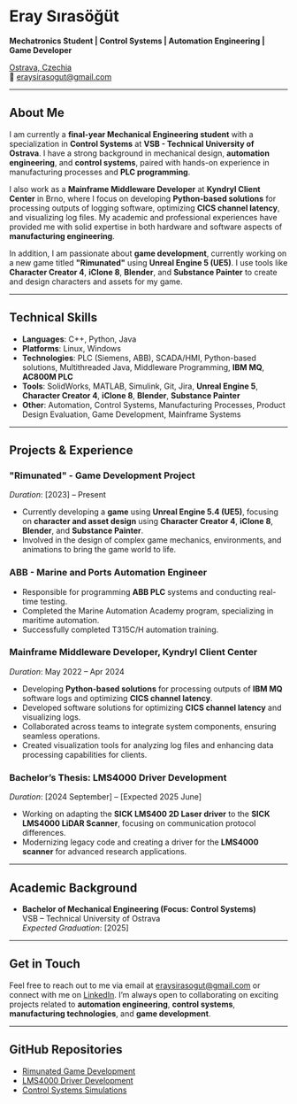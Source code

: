 # Eray Sırasöğüt

**Mechatronics Student | Control Systems | Automation Engineering | Game Developer**

[Ostrava, Czechia](https://www.google.com/maps/place/Ostrava,+Czechia)  
📧 [eraysirasogut@gmail.com](mailto:eraysirasogut@gmail.com)  

---

## About Me

I am currently a **final-year Mechanical Engineering student** with a specialization in **Control Systems** at **VSB - Technical University of Ostrava**. I have a strong background in mechanical design, **automation engineering**, and **control systems**, paired with hands-on experience in manufacturing processes and **PLC programming**.

I also work as a **Mainframe Middleware Developer** at **Kyndryl Client Center** in Brno, where I focus on developing **Python-based solutions** for processing outputs of logging software, optimizing **CICS channel latency**, and visualizing log files. My academic and professional experiences have provided me with solid expertise in both hardware and software aspects of **manufacturing engineering**.

In addition, I am passionate about **game development**, currently working on a new game titled **"Rimunated"** using **Unreal Engine 5 (UE5)**. I use tools like **Character Creator 4**, **iClone 8**, **Blender**, and **Substance Painter** to create and design characters and assets for my game.

---

## Technical Skills

- **Languages**: C++, Python, Java
- **Platforms**: Linux, Windows
- **Technologies**: PLC (Siemens, ABB), SCADA/HMI, Python-based solutions, Multithreaded Java, Middleware Programming, **IBM MQ**, **AC800M PLC**
- **Tools**: SolidWorks, MATLAB, Simulink, Git, Jira, **Unreal Engine 5**, **Character Creator 4**, **iClone 8**, **Blender**, **Substance Painter**
- **Other**: Automation, Control Systems, Manufacturing Processes, Product Design Evaluation, Game Development, Mainframe Systems

---

## Projects & Experience

### **"Rimunated" - Game Development Project**  
*Duration*: [2023] – Present  
- Currently developing a **game** using **Unreal Engine 5.4 (UE5)**, focusing on **character and asset design** using **Character Creator 4**, **iClone 8**, **Blender**, and **Substance Painter**.
- Involved in the design of complex game mechanics, environments, and animations to bring the game world to life.

### ABB - Marine and Ports Automation Engineer  
- Responsible for programming  **ABB PLC** systems and conducting real-time testing.
- Completed the Marine Automation Academy program, specializing in maritime automation.
- Successfully completed T315C/H automation training.

### **Mainframe Middleware Developer, Kyndryl Client Center**  
*Duration*: May 2022 – Apr 2024  
- Developing **Python-based solutions** for processing outputs of **IBM MQ** software logs and optimizing **CICS channel latency**.
- Developed software solutions for optimizing **CICS channel latency** and visualizing logs.
- Collaborated across teams to integrate system components, ensuring seamless operations.
- Created visualization tools for analyzing log files and enhancing data processing capabilities for clients.

### Bachelor’s Thesis: LMS4000 Driver Development  
*Duration*: [2024 September] – [Expected 2025 June]  
- Working on adapting the **SICK LMS400 2D Laser driver** to the **SICK LMS4000 LiDAR Scanner**, focusing on communication protocol differences.
- Modernizing legacy code and creating a driver for the **LMS4000 scanner** for advanced research applications.

---
## Academic Background

- **Bachelor of Mechanical Engineering (Focus: Control Systems)**  
  VSB – Technical University of Ostrava  
  *Expected Graduation*: [2025]  

---

## Get in Touch

Feel free to reach out to me via email at [eraysirasogut@gmail.com](mailto:eraysirasogut@gmail.com) or connect with me on [LinkedIn](https://www.linkedin.com/in/eraysirasogut). I’m always open to collaborating on exciting projects related to **automation engineering**, **control systems**, **manufacturing technologies**, and **game development**.

---

## GitHub Repositories

- [Rimunated Game Development](https://github.com/eraysirasogut/Rimunated-game-development)  
- [LMS4000 Driver Development](https://github.com/eraysirasogut/LMS4000-driver)  
- [Control Systems Simulations]([https://github.com/eraysirasogut/control-systems-simulations](https://github.com/sirasoguteray/Control-Systems-Simulations-MATLAB-))
